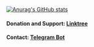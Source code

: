 [![Anurag's GitHub stats](https://github-readme-stats.vercel.app/api?username=surfboardv2ray&show_icons=true&theme=dark)](https://github.com/anuraghazra/github-readme-stats)
#### Donation and Support: [Linktree](https://linktr.ee/surfboardv2ray)
#### Contact: [Telegram Bot](https://t.me/Surfboardv2ray_bot)
